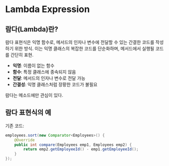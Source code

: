 # Lambda Expression

## 람다(Lambda)란?
람다 표현식은 익명 함수로, 메서드의 인자나 변수에 전달할 수 있는 간결한 코드를 작성하기 위한 방식. 이는 익명 클래스의 복잡한 코드를 단순화하며, 메서드에서 실행될 코드를 간단히 표현.

- **익명**: 이름이 없는 함수
- **함수**: 특정 클래스에 종속되지 않음
- **전달**: 메서드의 인자나 변수로 전달 가능
- **간결성**: 익명 클래스처럼 장황한 코드가 불필요

람다는 메소드에만 관심이 있다.

## 람다 표현식의 예
기존 코드:
```java
employees.sort(new Comparator<Employees>() {
    @Override
    public int compare(Employees emp1, Employees emp2) {
        return emp2.getEmployeeId() - emp1.getEmployeeId();
    }
});
```
